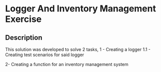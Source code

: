 # Logger And Inventory Management Exercise

## Description
This solution was developed to solve 2 tasks,
1 - Creating a logger
1.1 - Creating test scenarios for said logger

2- Creating a function for an inventory management system

